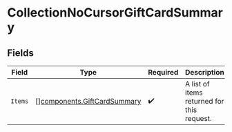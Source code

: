 # CollectionNoCursorGiftCardSummary


## Fields

| Field                                                                      | Type                                                                       | Required                                                                   | Description                                                                |
| -------------------------------------------------------------------------- | -------------------------------------------------------------------------- | -------------------------------------------------------------------------- | -------------------------------------------------------------------------- |
| `Items`                                                                    | [][components.GiftCardSummary](../../models/components/giftcardsummary.md) | :heavy_check_mark:                                                         | A list of items returned for this request.                                 |